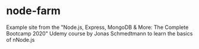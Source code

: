 # node-farm
Example site from the "Node.js, Express, MongoDB &amp; More: The Complete Bootcamp 2020" Udemy course by Jonas Schmedtmann to learn the basics of nNode.js
